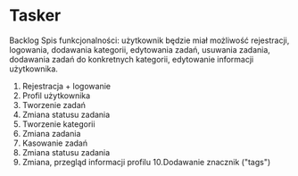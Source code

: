 # Tasker

Backlog Spis funkcjonalności: użytkownik będzie miał możliwość rejestracji, logowania, dodawania kategorii, edytowania zadań, usuwania zadania, dodawania zadań do konkretnych kategorii, edytowanie informacji użytkownika.


1. Rejestracja + logowanie
2. Profil użytkownika
3. Tworzenie zadań
4. Zmiana statusu zadania
5. Tworzenie kategorii
6. Zmiana zadania
7. Kasowanie zadań
8. Zmiana statusu zadania
9. Zmiana, przegląd informacji profilu
10.Dodawanie znacznik ("tags")







